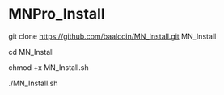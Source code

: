 # MNPro_Install


git clone  https://github.com/baalcoin/MN_Install.git MN_Install

cd MN_Install

chmod +x MN_Install.sh

./MN_Install.sh
